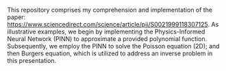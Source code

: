 This repository comprises my comprehension and implementation of the paper: https://www.sciencedirect.com/science/article/pii/S0021999118307125. As illustrative examples, we begin by implementing the Physics-Informed Neural Network (PINN) to approximate a provided polynomial function. Subsequently, we employ the PINN to solve the Poisson equation (2D); and then Burgers equation, which is utilized to address an inverse problem in this presentation.
